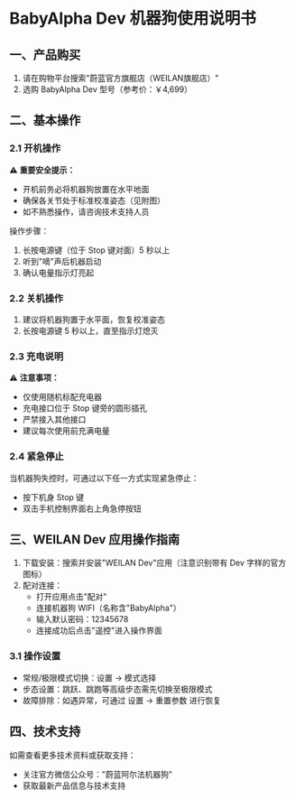 # BabyAlpha Dev 机器狗使用说明书

## 一、产品购买
1. 请在购物平台搜索"蔚蓝官方旗舰店（WEILAN旗舰店）"
2. 选购 BabyAlpha Dev 型号（参考价：￥4,699）

## 二、基本操作
### 2.1 开机操作
⚠️ **重要安全提示：**
- 开机前务必将机器狗放置在水平地面
- 确保各关节处于标准校准姿态（见附图）
- 如不熟悉操作，请咨询技术支持人员

操作步骤：
1. 长按电源键（位于 Stop 键对面）5 秒以上
2. 听到"嘀"声后机器启动
3. 确认电量指示灯亮起

### 2.2 关机操作
1. 建议将机器狗置于水平面，恢复校准姿态
2. 长按电源键 5 秒以上，直至指示灯熄灭

### 2.3 充电说明
⚠️ **注意事项：**
- 仅使用随机标配充电器
- 充电接口位于 Stop 键旁的圆形插孔
- 严禁接入其他接口
- 建议每次使用前充满电量

### 2.4 紧急停止
当机器狗失控时，可通过以下任一方式实现紧急停止：
- 按下机身 Stop 键
- 双击手机控制界面右上角急停按钮

## 三、WEILAN Dev 应用操作指南
1. 下载安装：搜索并安装"WEILAN Dev"应用（注意识别带有 Dev 字样的官方图标）
2. 配对连接：
   - 打开应用点击"配对"
   - 连接机器狗 WIFI（名称含"BabyAlpha"）
   - 输入默认密码：12345678
   - 连接成功后点击"遥控"进入操作界面

### 3.1 操作设置
- 常规/极限模式切换：设置 → 模式选择
- 步态设置：跳跃、跳跑等高级步态需先切换至极限模式
- 故障排除：如遇异常，可通过 设置 → 重置参数 进行恢复

## 四、技术支持
如需查看更多技术资料或获取支持：
- 关注官方微信公众号："蔚蓝阿尔法机器狗"
- 获取最新产品信息与技术支持
